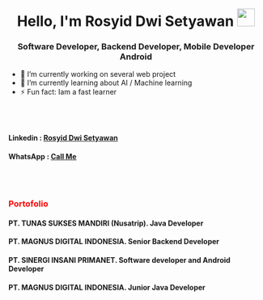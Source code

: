 <h1 align="center">Hello, I'm Rosyid Dwi Setyawan <img src="https://media.giphy.com/media/TEnXkcsHrP4YedChhA/giphy.gif" width="35"></h1>
<h3 align="center">Software Developer, Backend Developer, Mobile Developer Android</h3>


- 🔭 I’m currently working on several web project
- 🌱 I’m currently learning about AI / Machine learning
- ⚡ Fun fact: Iam a fast learner

<br><br>

<h4>Linkedin : <a href="https://www.linkedin.com/in/rosyid-dwi-setyawan-090683146/">Rosyid Dwi Setyawan</a></h4>
<h4>WhatsApp : <a href="https://wa.me/628889832339">Call Me</a></h4>

<br><br>

<h3 style="color:red;">Portofolio</h3>

<h4>PT. TUNAS SUKSES MANDIRI (Nusatrip). Java Developer</h4>
<h4>PT. MAGNUS DIGITAL INDONESIA. Senior Backend Developer</h4>
<h4>PT. SINERGI INSANI PRIMANET. Software developer and Android Developer</h4>
<h4>PT. MAGNUS DIGITAL INDONESIA. Junior Java Developer</h4>

<!--
**rosyiddwisetyawan/rosyiddwisetyawan** is a ✨ _special_ ✨ repository because its `README.md` (this file) appears on your GitHub profile.

Here are some ideas to get you started:

- 🔭 I’m currently working on ...
- 🌱 I’m currently learning ...
- 👯 I’m looking to collaborate on ...
- 🤔 I’m looking for help with ...
- 💬 Ask me about ...
- 📫 How to reach me: ...
- 😄 Pronouns: ...
- ⚡ Fun fact: ...
-->

